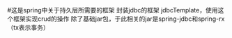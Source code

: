 #这是spring中关于持久层所需要的框架
封装jdbc的框架 jdbcTemplate，使用这个框架实现crud的操作
除了基础jar包，于此相关的jar是spring-jdbc和spring-rx（tx表示事务）